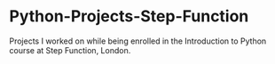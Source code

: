 # Python-Projects-Step-Function

Projects I worked on while being enrolled in the Introduction to Python course at Step Function, London. 
